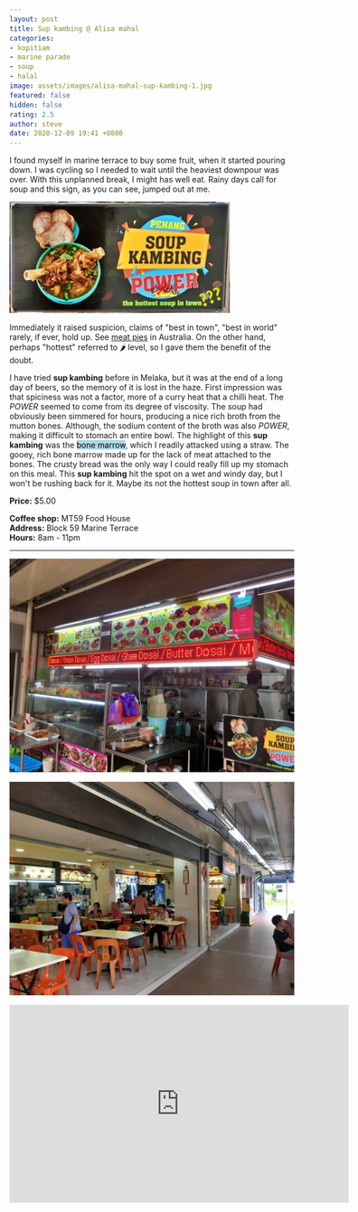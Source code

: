 ```yaml
---
layout: post
title: Sup kambing @ Alisa mahal
categories:
- kopitiam
- marine parade
- soup
- halal
image: assets/images/alisa-mahal-sup-kambing-1.jpg
featured: false
hidden: false
rating: 2.5
author: steve
date: 2020-12-09 19:41 +0800
---
```

I found myself in marine terrace to buy some fruit, when it started pouring down. I was cycling so I needed to wait until the heaviest downpour was over. With this unplanned break, I might has well eat. Rainy days call for soup and this sign, as you can see, jumped out at me.

![Sup Kambing Power](/assets/images/alisa-mahal-sup-kambing-2.jpg "Sup kambing power")

Immediately it raised suspicion, claims of "best in town", "best in world" rarely, if ever, hold up. See [meat pies](https://www.vice.com/en_asia/article/9kzzwd/award-winning-pies-australia) in Australia. On the other hand, perhaps "hottest" referred to 🌶 level, so I gave them the benefit of the doubt.

I have tried **sup kambing** before in Melaka, but it was at the end of a long day of beers, so the memory of it is lost in the haze. First impression was that spiciness was not a factor, more of a curry heat that a chilli heat. The *POWER* seemed to come from its degree of viscosity. The soup had obviously been simmered for hours, producing a nice rich broth from the mutton bones. Although, the sodium content of the broth was also *POWER*, making it difficult to stomach an entire bowl. The highlight of this **sup kambing** was the <mark style="background-color: lightblue">bone marrow</mark>, which I readily attacked using a straw. The gooey, rich bone marrow made up for the lack of meat attached to the bones. The crusty bread was the only way I could really fill up my stomach on this meal. This **sup kambing** hit the spot on a wet and windy day, but I won't be rushing back for it. Maybe its not the hottest soup in town after all.

**Price:** $5.00  

**Coffee shop:** MT59 Food House  
**Address:** Block 59 Marine Terrace  
**Hours:** 8am - 11pm  

***  

![Alisa mahal](/assets/images/alisa-mahal-sup-kambing-3.jpg "Alisa mahal")

![MT59](/assets/images/alisa-mahal-sup-kambing-4.jpg "MT59")

<iframe src="https://www.google.com/maps/embed?pb=!1m18!1m12!1m3!1d3988.782147488092!2d103.91255271421255!3d1.3058297990475882!2m3!1f0!2f0!3f0!3m2!1i1024!2i768!4f13.1!3m3!1m2!1s0x31da229fd9dccd79%3A0xa1b0e0dddbd8289f!2sMT%2059%20Food%20House!5e0!3m2!1sen!2ssg!4v1572485233723!5m2!1sen!2ssg" width="600" height="350" frameborder="0" style="border:0;" allowfullscreen=""></iframe>